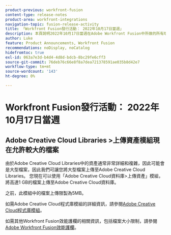 ```yaml
---
product-previous: workfront-fusion
content-type: release-notes
product-area: workfront-integrations
navigation-topic: fusion-release-activity
title: 「Workfront Fusion發行活動： 2022年10月17日當週」
description: 本頁說明2022年10月17日當週在Adobe Workfront Fusion中所做的所有增強功能。
author: Luke
feature: Product Announcements, Workfront Fusion
recommendations: noDisplay, noCatalog
hidefromtoc: true
exl-id: 063a7e3d-b4d4-4d8d-bdcb-8bc29fe6cff3
source-git-commit: 76deb76c66e8f8a7dea721378591ae035b8d42e7
workflow-type: tm+mt
source-wordcount: '143'
ht-degree: 0%

---
```


# Workfront Fusion發行活動： 2022年10月17日當週

## Adobe Creative Cloud Libraries >上傳資產模組現在允許較大的檔案

由於Adobe Creative Cloud Libraries中的資產通常非常詳細和複雜，因此可能會是大型檔案，因此我們可讓您將大型檔案上傳至Adobe Creative Cloud Libraries。 您現在可以使用「Adobe Creative Cloud資料庫>上傳資產」模組，將高達1 GB的檔案上傳至Adobe Creative Cloud資料庫。

之前，此模組中的檔案上傳限製為5MB。

如需Adobe Creative Cloud程式庫模組的詳細資訊，請參閱[Adobe Creative Cloud程式庫模組](/help/quicksilver/workfront-fusion/apps-and-their-modules/creative-cloud-libraries-modules.md)。

如需其他Workfront Fusion效能護欄的相關資訊，包括檔案大小限制，請參閱[Adobe Workfront Fusion效能護欄](/help/quicksilver/workfront-fusion/get-started/fusion-performance-guardrails.md)。
